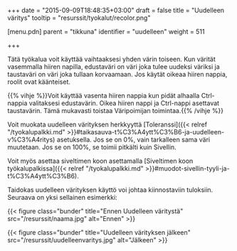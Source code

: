 +++
date = "2015-09-09T18:48:35+03:00"
draft = false
title = "Uudelleen väritys"
tooltip = "resurssit/tyokalut/recolor.png"

[menu.pdn]
    parent = "tikkuna"
    identifier = "uudelleen"
    weight = 511

+++

Tätä työkalua voit käyttää vaihtaaksesi yhden värin toiseen. Kun värität vasemmalla hiiren napilla, edustaväri on väri joka tulee uudeksi
väriksi ja taustaväri on väri joka tullaan korvaamaan. Jos käytät oikeaa hiiren nappia, roolit ovat käänteiset.

{{% vihje %}}Voit käyttää vasenta hiiren nappia kun pidät alhaalla Ctrl-nappia valitaksesi edustavärin. Oikea hiiren nappi ja Ctrl-nappi asettavat taustavärin. Tämä mukavasti toistaa Väripoimijan toimintaa.{{% /vihje %}}

Voit muokata uudelleen värityksen herkkyyttä [Toleranssi]({{< relref "/tyokalupalkki.md" >}}#taikasauva-t%C3%A4ytt%C3%B6-ja-uudelleen-v%C3%A4ritys)
asetuksella. Jos se on 0%, vain tarkalleen sama väri muutetaan. Jos se on 100%, se toimii pitkälti kuin Sivellin.

Voit myös asettaa siveltimen koon asettamalla [Siveltimen koon työkalupalkissa]({{< relref "/tyokalupalkki.md" >}}#muodot-sivellin-tyyli-ja-t%C3%A4ytt%C3%B6).

Taidokas uudelleen värityksen käyttö voi johtaa kiinnostaviin tuloksiin. Seuraava on yksi sellainen esimerkki:

{{< figure class="bunder" title="Ennen Uudelleen väritystä" src="/resurssit/naama.jpg" alt="Ennen" >}}

{{< figure class="bunder" title="Uudelleen värityksen jälkeen" src="/resurssit/uudelleenvaritys.jpg" alt="Jälkeen" >}}
